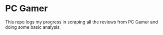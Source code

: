 # PC Gamer

This repo logs my progress in scraping all the reviews from PC Gamer and doing some basic analysis.
